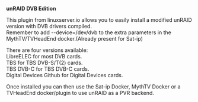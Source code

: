 **unRAID DVB Edition**

This plugin from linuxserver.io allows you to easily install a modified unRAID version with DVB drivers compiled.  
Remember to add --device=/dev/dvb to the extra parameters in the MythTV/TVHeadEnd docker.(Already present for Sat-ip)

There are four versions available:  
		LibreELEC for most DVB cards.  
		TBS for TBS DVB-S/T(2) cards.  
		TBS DVB-C for TBS DVB-C cards.  
		Digital Devices Github for Digital Devices cards.  
		
Once installed you can then use the Sat-ip Docker, MythTV Docker or a TVHeadEnd docker/plugin to use unRAID as a PVR backend.
